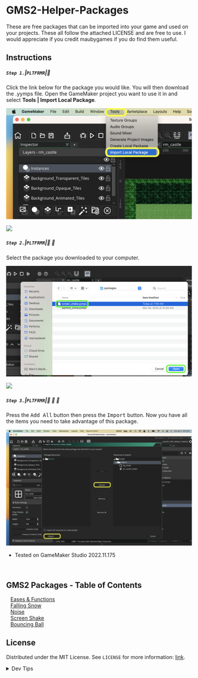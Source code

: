 # GMS2-Helper-Packages


<!-- OVERVIEW -->
These are free packages that can be imported into your game and used on your projects.  These all follow the attached LICENSE and are free to use.  I would appreciate if you credit maubygames if you do find them useful.

## Instructions

##### `Step 1.`\|`PLTFRMR`|:small_blue_diamond:
Click the link below for the package you would like. You will then download the <filename>.yymps file.  Open the GameMaker project you want to use it in and select **Tools | Import Local Package**.

![import package](images/toolsImportLocal.png)

![](../images/line2.png)

##### `Step 2.`\|`PLTFRMR`|:small_blue_diamond: :small_blue_diamond: 

Select the package you downloaded to your computer.

![import selected package](images/importSS.png)

![](../images/line2.png)

##### `Step 3.`\|`PLTFRMR`|:small_blue_diamond: :small_blue_diamond: :small_blue_diamond:

Press the <kbd>Add All</kbd> button then press the <kbd>Import</kbd> button.  Now you have all the items you need to take advantage of this package. 

![add import to project](images/addAllImport.png)

* Tested on GameMaker Studio 2022.11.175

<br>

<!-- TOC -->
## GMS2 Packages - Table of Contents

<kbd></kbd> &nbsp;&nbsp; [Eases & Functions](eases-functions/README.md#user-content-eases--functions) <br>
<kbd></kbd> &nbsp;&nbsp; [Falling Snow](falling-snow/README.md#user-content-falling-snow) <br>
<kbd></kbd> &nbsp;&nbsp; [Noise](falling-snow/README.md#user-content-noise) <br>
<kbd></kbd> &nbsp;&nbsp; [Screen Shake](screen-shake/README.md#user-content-screen-shake) <br>
<kbd></kbd> &nbsp;&nbsp; [Bouncing Ball](bouncing-ball/README.md#user-content-bouncing-ball) <br>

<!-- LICENSE -->
## License
Distributed under the MIT License. See `LICENSE` for more information: [link](LICENSE).

</details>
<details><summary>Dev Tips</summary>
make git m="add commit message"
</details>